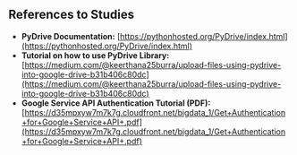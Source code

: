 ## References to Studies
- **PyDrive Documentation:** [https://pythonhosted.org/PyDrive/index.html](https://pythonhosted.org/PyDrive/index.html)  
- **Tutorial on how to use PyDrive Library:** [https://medium.com/@keerthana25burra/upload-files-using-pydrive-into-google-drive-b31b406c80dc](https://medium.com/@keerthana25burra/upload-files-using-pydrive-into-google-drive-b31b406c80dc)  
- **Google Service API Authentication Tutorial (PDF):** [https://d35mpxyw7m7k7g.cloudfront.net/bigdata_1/Get+Authentication+for+Google+Service+API+.pdf](https://d35mpxyw7m7k7g.cloudfront.net/bigdata_1/Get+Authentication+for+Google+Service+API+.pdf)

